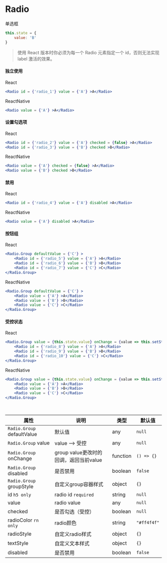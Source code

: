 # Radio

单选框

```js
this.state = {
    value: 'B'
}
```

> 使用 React 版本时你必须为每一个 Radio 元素指定一个 id，否则无法实现 label 激活的效果。

#### 独立使用

React

```jsx
<Radio id = {'radio_1'} value = {'A'} >A</Radio>
```

ReactNative

```jsx
<Radio value = {'A'} >A</Radio>
```

#### 设置勾选项

React

```jsx
<Radio id = {'radio_2'} value = {'A'} checked = {false} >A</Radio>
<Radio id = {'radio_3'} value = {'B'} checked >B</Radio>
```

ReactNative

```jsx
<Radio value = {'A'} checked = {false} >A</Radio>
<Radio value = {'B'} checked >B</Radio>
```

#### 禁用

React

```jsx
<Radio id = {'radio_4'} value = {'A'} disabled >A</Radio>
```

ReactNative

```jsx
<Radio value = {'A'} disabled >A</Radio>
```

#### 按钮组

React

```jsx
<Radio.Group defaultValue = {'C'} >
    <Radio id = {'radio_5'} value = {'A'} >A</Radio>
    <Radio id = {'radio_6'} value = {'B'} >B</Radio>
    <Radio id = {'radio_7'} value = {'C'} >C</Radio>
</Radio.Group>
```

ReactNative

```jsx
<Radio.Group defaultValue = {'C'} >
    <Radio value = {'A'} >A</Radio>
    <Radio value = {'B'} >B</Radio>
    <Radio value = {'C'} >C</Radio>
</Radio.Group>
```

#### 受控状态

React

```jsx
<Radio.Group value = {this.state.value} onChange = {value => this.setState({value})} >
    <Radio id = {'radio_8'} value = {'A'} >A</Radio>
    <Radio id = {'radio_9'} value = {'B'} >B</Radio>
    <Radio id = {'radio_10'} value = {'C'} >C</Radio>
</Radio.Group>
```

ReactNative

```jsx
<Radio.Group value = {this.state.value} onChange = {value => this.setState({value})} >
    <Radio value = {'A'} >A</Radio>
    <Radio value = {'B'} >B</Radio>
    <Radio value = {'C'} >C</Radio>
</Radio.Group>
```

<br/>



属性 | 说明 | 类型 | 默认值
----|-----|------|------
`Radio.Group` defaultValue | 默认值 | any | `null`
`Radio.Group` value | value --> 受控 | any | `null`
`Radio.Group` onChange | group value更改时的回调，返回当前value | function | `() => {}`
`Radio.Group` disabled | 是否禁用 | boolean | `false`
`Radio.Group` groupStyle | 自定义group容器样式 | object | `{}`
id `h5 only` | radio id `required` | string | `null`
value | radio value | any | `null`
checked | 是否勾选（受控）| boolean | `null`
radioColor `rn only` | radio颜色 | string | `"#ff4f4f"`
radioStyle | 自定义radio样式 | object | `{}`
textStyle | 自定义文本样式 | object | `{}`
disabled | 是否禁用 | boolean | `false`